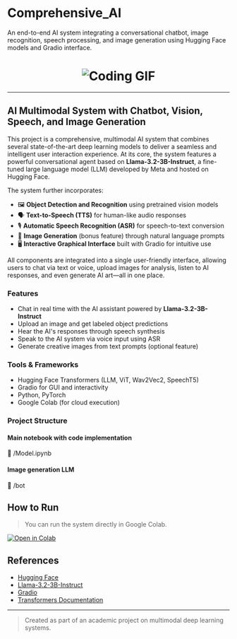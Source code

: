 # Comprehensive_AI
An end-to-end AI system integrating a conversational chatbot, image recognition, speech processing, and image generation using Hugging Face models and Gradio interface.

<h1 align="center">
  <img src="https://tenor.com/es/view/st-george-georgi-robot-colegio-colegio-st-george-gif-13091700567990263020" alt="Coding GIF">
</h1>

---

## AI Multimodal System with Chatbot, Vision, Speech, and Image Generation

This project is a comprehensive, multimodal AI system that combines several state-of-the-art deep learning models to deliver a seamless and intelligent user interaction experience. At its core, the system features a powerful conversational agent based on **Llama-3.2-3B-Instruct**, a fine-tuned large language model (LLM) developed by Meta and hosted on Hugging Face. 

The system further incorporates:

- 🖼️ **Object Detection and Recognition** using pretrained vision models
- 🗣️ **Text-to-Speech (TTS)** for human-like audio responses
- 🎙️ **Automatic Speech Recognition (ASR)** for speech-to-text conversion
- 🎨 **Image Generation** (bonus feature) through natural language prompts
- 🖥️ **Interactive Graphical Interface** built with Gradio for intuitive use

All components are integrated into a single user-friendly interface, allowing users to chat via text or voice, upload images for analysis, listen to AI responses, and even generate AI art—all in one place.

### Features

- Chat in real time with the AI assistant powered by **Llama-3.2-3B-Instruct**
- Upload an image and get labeled object predictions
- Hear the AI's responses through speech synthesis
- Speak to the AI system via voice input using ASR
- Generate creative images from text prompts (optional feature)

### Tools & Frameworks

- Hugging Face Transformers (LLM, ViT, Wav2Vec2, SpeechT5)
- Gradio for GUI and interactivity
- Python, PyTorch
- Google Colab (for cloud execution)

### Project Structure


#### Main notebook with code implementation 

📁 /Model.ipynb

#### Image generation LLM

📁 /bot

## How to Run

> You can run the system directly in Google Colab.

[![Open in Colab](https://colab.research.google.com/assets/colab-badge.svg)](https://colab.research.google.com/drive/your_colab_link_here)

## References

- [Hugging Face](https://huggingface.co/)
- [Llama-3.2-3B-Instruct](https://huggingface.co/meta-llama/Llama-3.2-3B-Instruct)
- [Gradio](https://gradio.app/)
- [Transformers Documentation](https://huggingface.co/docs/transformers/index)

---

> Created as part of an academic project on multimodal deep learning systems.
